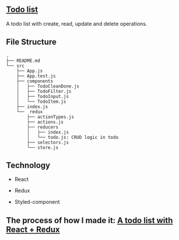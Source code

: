 ## [Todo list](https://christy313.github.io/react-redux-todo-list/)

A todo list with create, read, update and delete operations.

## File Structure

```
.
├── README.md
└── src
    ├── App.js
    ├── App.test.js
    ├── components
    │   ├── TodoCleanDone.js
    │   ├── TodoFilter.js
    │   ├── TodoInput.js
    │   └── TodoItem.js
    ├── index.js
    └──  redux
        ├── actionTypes.js
        ├── actions.js
        ├── reducers
        │   ├── index.js
        │   └── todo.js: CRUD logic in todo
        ├── selectors.js
        └── store.js
```

## Technology

* React

* Redux

* Styled-component

## The process of how I made it: [A todo list with React + Redux](https://coding-ontheway.coderbridge.io/2022/04/12/react-redux-todolist-en/)

